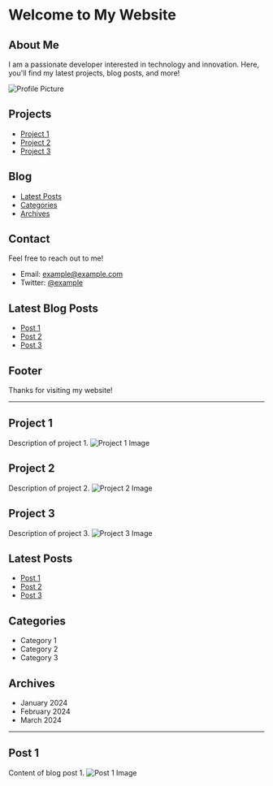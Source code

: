 # Welcome to My Website

## About Me
I am a passionate developer interested in technology and innovation. Here, you'll find my latest projects, blog posts, and more!

![Profile Picture](https://www.w3schools.com/html/img_girl.jpg)

## Projects
- [Project 1](#project-1)
- [Project 2](#project-2)
- [Project 3](#project-3)

## Blog
- [Latest Posts](#latest-posts)
- [Categories](#categories)
- [Archives](#archives)

## Contact
Feel free to reach out to me!
- Email: [example@example.com](mailto:example@example.com)
- Twitter: [@example](https://twitter.com/example)

## Latest Blog Posts
- [Post 1](#post-1)
- [Post 2](#post-2)
- [Post 3](#post-3)

## Footer
Thanks for visiting my website!

---

## Project 1
Description of project 1.
![Project 1 Image](https://www.w3schools.com/html/img_girl.jpg)

## Project 2
Description of project 2.
![Project 2 Image](https://www.w3schools.com/html/img_girl.jpg)

## Project 3
Description of project 3.
![Project 3 Image](https://www.w3schools.com/html/img_girl.jpg)

## Latest Posts
- [Post 1](#post-1)
- [Post 2](#post-2)
- [Post 3](#post-3)

## Categories
- Category 1
- Category 2
- Category 3

## Archives
- January 2024
- February 2024
- March 2024

---

## Post 1
Content of blog post 1.
![Post 1 Image](https://upload.wikimedia.org/wikipedia/commons/thumb/f/fe/Museo_de_las_Ciencias_Pr%C3%ADncipe_Felipe_Valencia_2019_2.jpg/1280px-Museo_de_las_Ciencias_Pr%C3%ADncipe_Felipe_Valencia_2019_2.jpg)
